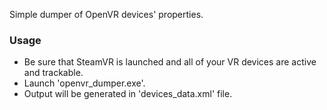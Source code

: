Simple dumper of OpenVR devices' properties.

### Usage
- Be sure that SteamVR is launched and all of your VR devices are active and trackable.
- Launch 'openvr_dumper.exe'.
- Output will be generated in 'devices_data.xml' file.

